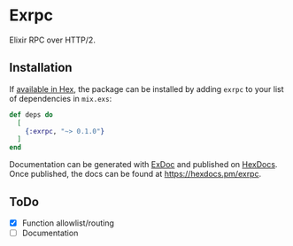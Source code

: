 # Exrpc

Elixir RPC over HTTP/2.

## Installation

If [available in Hex](https://hex.pm/docs/publish), the package can be installed
by adding `exrpc` to your list of dependencies in `mix.exs`:

```elixir
def deps do
  [
    {:exrpc, "~> 0.1.0"}
  ]
end
```

Documentation can be generated with [ExDoc](https://github.com/elixir-lang/ex_doc)
and published on [HexDocs](https://hexdocs.pm). Once published, the docs can
be found at <https://hexdocs.pm/exrpc>.

## ToDo

- [x] Function allowlist/routing
- [ ] Documentation
